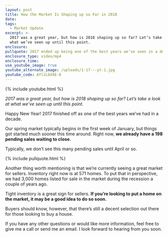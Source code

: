 ```yaml
---
layout: post
title: How the Market Is Shaping up so Far in 2018
date:
tags:
  - Market Update
excerpt: >-
  2017 was a great year, but how is 2018 shaping up so far? Let’s take a look at
  what we’ve seen up until this point.
enclosure:
pullquote: 2017 ended up being one of the best years we’ve seen in a decade.
enclosure_type: video/mp4
enclosure_time:
use_youtube_image: true
youtube_alternate_image: /uploads/1-17---yt-1.jpg
youtube_code: AYlzL6X4E-8
---
```



{% include youtube.html %}

*2017 was a great year, but how is 2018 shaping up so far? Let’s take a look at what we’ve seen up until this point.*

Happy New Year! 2017 finished off as one of the best years we’ve had in a decade.

Our spring market typically begins in the first week of January, but things got started much sooner this time around. Right now, **we already have a 198 pending sales waiting to close.&nbsp;**

Typically, we don’t see this many pending sales until April or so.

{% include pullquote.html %}

Another thing worth mentioning is that we’re currently seeing a great market for sellers. Inventory right now is at 571 homes. To put that in perspective, we had 3,000 homes listed for sale in the market during the recession a couple of years ago.&nbsp;

Tight inventory is a great sign for sellers. **If you’re looking to put a home on the market, it may be a good idea to do so soon.**&nbsp;

Buyers should know, however, that there’s still a decent selection out there for those looking to buy a house.&nbsp;

If you have any other questions or would like more information, feel free to give me a call or send me an email. I look forward to hearing from you soon.<br>&nbsp;